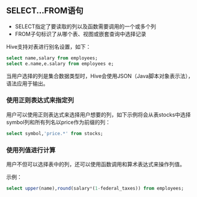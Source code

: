 ## SELECT...FROM语句

- SELECT指定了要读取的列以及函数需要调用的一个或多个列
- FROM子句标识了从哪个表、视图或嵌套查询中选择记录

Hive支持对表进行别名设置，如下：

```sql
select name,salary from employees;
select e.name,e.salary from employees e;
```

当用户选择的列是集合数据类型时，Hive会使用JSON（Java脚本对象表示法），语法应用于输出。

### 使用正则表达式来指定列

用户可以使用正则表达式来选择用户想要的列，如下示例将会从表stocks中选择symbol列和所有列名以price作为前缀的列：

```sql
select symbol,'price.*' from stocks;
```

### 使用列值进行计算

用户不但可以选择表中的列，还可以使用函数调用和算术表达式来操作列值。

示例：

```sql
select upper(name),round(salary*(1-federal_taxes)) from employees;
```
















